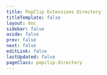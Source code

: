 ```yaml
---
title: PopClip Extensions Directory
titleTemplate: false
layout: doc
sidebar: false
aside: false
prev: false
next: false
editLink: false
lastUpdated: false
pageClass: popclip-directory
---
```

<script setup>
import Directory from '/src/Directory.vue'
</script>

<Directory />
